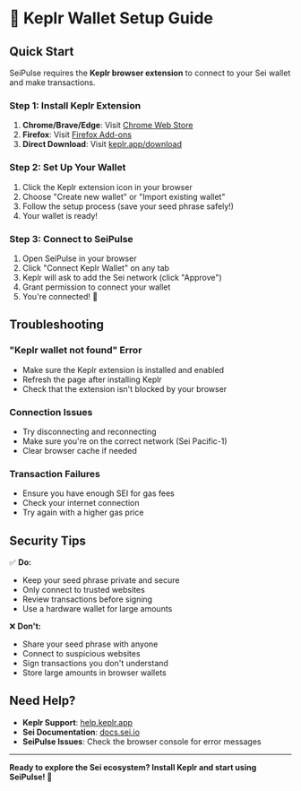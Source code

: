 # 🦊 Keplr Wallet Setup Guide

## Quick Start

SeiPulse requires the **Keplr browser extension** to connect to your Sei wallet and make transactions.

### Step 1: Install Keplr Extension

1. **Chrome/Brave/Edge**: Visit [Chrome Web Store](https://chrome.google.com/webstore/detail/keplr/dmkamcknogkgcdfhhbddcghachkejeap)
2. **Firefox**: Visit [Firefox Add-ons](https://addons.mozilla.org/en-US/firefox/addon/keplr/)
3. **Direct Download**: Visit [keplr.app/download](https://www.keplr.app/download)

### Step 2: Set Up Your Wallet

1. Click the Keplr extension icon in your browser
2. Choose "Create new wallet" or "Import existing wallet"
3. Follow the setup process (save your seed phrase safely!)
4. Your wallet is ready!

### Step 3: Connect to SeiPulse

1. Open SeiPulse in your browser
2. Click "Connect Keplr Wallet" on any tab
3. Keplr will ask to add the Sei network (click "Approve")
4. Grant permission to connect your wallet
5. You're connected! 🎉

## Troubleshooting

### "Keplr wallet not found" Error
- Make sure the Keplr extension is installed and enabled
- Refresh the page after installing Keplr
- Check that the extension isn't blocked by your browser

### Connection Issues
- Try disconnecting and reconnecting
- Make sure you're on the correct network (Sei Pacific-1)
- Clear browser cache if needed

### Transaction Failures
- Ensure you have enough SEI for gas fees
- Check your internet connection
- Try again with a higher gas price

## Security Tips

✅ **Do:**
- Keep your seed phrase private and secure
- Only connect to trusted websites
- Review transactions before signing
- Use a hardware wallet for large amounts

❌ **Don't:**
- Share your seed phrase with anyone
- Connect to suspicious websites
- Sign transactions you don't understand
- Store large amounts in browser wallets

## Need Help?

- **Keplr Support**: [help.keplr.app](https://help.keplr.app)
- **Sei Documentation**: [docs.sei.io](https://docs.sei.io)
- **SeiPulse Issues**: Check the browser console for error messages

---

**Ready to explore the Sei ecosystem? Install Keplr and start using SeiPulse! 🚀**